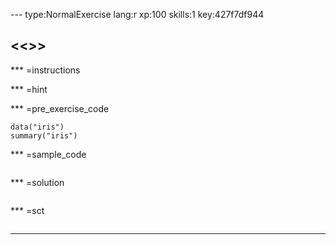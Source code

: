
--- type:NormalExercise lang:r xp:100 skills:1 key:427f7df944
## <<<New Exercise>>>


*** =instructions

*** =hint

*** =pre_exercise_code
```{r}
data("iris")
summary("iris")
```

*** =sample_code
```{r}

```

*** =solution
```{r}

```

*** =sct
```{r}

```
---
